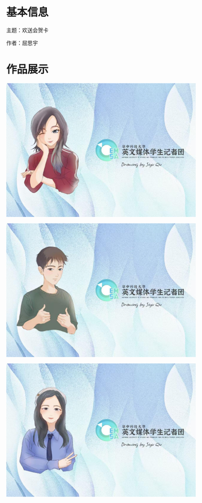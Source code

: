 # 基本信息

主题：欢送会贺卡

作者：屈思宇

# 作品展示

<p align='center'>
<img src='../images/2024/欢送会1-屈思宇.jpg'>
</p>

<p align='center'>
<img src='../images/2024/欢送会2-屈思宇.jpg'>
</p>
<p align='center'>
<img src='../images/2024/欢送会3-屈思宇.jpg'>
</p>
